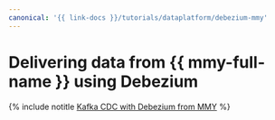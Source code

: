 ```yaml
---
canonical: '{{ link-docs }}/tutorials/dataplatform/debezium-mmy'
---
```


# Delivering data from {{ mmy-full-name }} using Debezium

{% include notitle [Kafka CDC with Debezium from MMY](../../../_tutorials/dataplatform/debezium-mmy.md) %}
